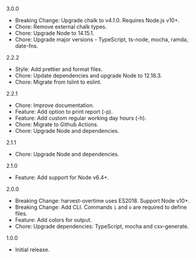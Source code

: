 3.0.0

- Breaking Change: Upgrade chalk to v4.1.0. Requires Node.js v10+.
- Chore: Remove external chalk types.
- Chore: Upgrade Node to 14.15.1.
- Chore: Upgrade major versions - TypeScript, ts-node, mocha, ramda, date-fns.

2.2.2

- Style: Add prettier and format files.
- Chore: Update dependencies and upgrade Node to 12.18.3.
- Chore: Migrate from tslint to eslint.

2.2.1

- Chore: Improve documentation.
- Feature: Add option to print report (-p).
- Feature: Add custom regular working day hours (-h).
- Chore: Migrate to Github Actions.
- Chore: Upgrade Node and dependencies.

2.1.1

- Chore: Upgrade Node and dependencies.

2.1.0

- Feature: Add support for Node v6.4+.

2.0.0

- Breaking Change: harvest-overtime uses ES2018. Support Node v10+.
- Breaking Change: Add CLI. Commands `i` and `o` are required to define files.
- Feature: Add colors for output.
- Chore: Upgrade dependencies: TypeScript, mocha and csv-generate.

1.0.0

- Initial release.
